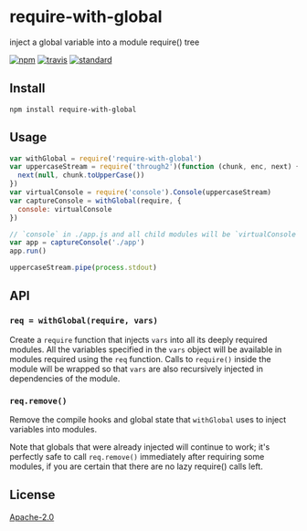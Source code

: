 # require-with-global

inject a global variable into a module require() tree

[![npm][npm-image]][npm-url]
[![travis][travis-image]][travis-url]
[![standard][standard-image]][standard-url]

[npm-image]: https://img.shields.io/npm/v/require-with-global.svg?style=flat-square
[npm-url]: https://www.npmjs.com/package/require-with-global
[travis-image]: https://img.shields.io/travis/goto-bus-stop/require-with-global.svg?style=flat-square
[travis-url]: https://travis-ci.org/goto-bus-stop/require-with-global
[standard-image]: https://img.shields.io/badge/code%20style-standard-brightgreen.svg?style=flat-square
[standard-url]: http://npm.im/standard

## Install

```
npm install require-with-global
```

## Usage

```js
var withGlobal = require('require-with-global')
var uppercaseStream = require('through2')(function (chunk, enc, next) {
  next(null, chunk.toUpperCase())
})
var virtualConsole = require('console').Console(uppercaseStream)
var captureConsole = withGlobal(require, {
  console: virtualConsole
})

// `console` in ./app.js and all child modules will be `virtualConsole`.
var app = captureConsole('./app')
app.run()

uppercaseStream.pipe(process.stdout)
```

## API

### `req = withGlobal(require, vars)`

Create a `require` function that injects `vars` into all its deeply required
modules. All the variables specified in the `vars` object will be available in
modules required using the `req` function. Calls to `require()` inside the
module will be wrapped so that `vars` are also recursively injected in
dependencies of the module.

### `req.remove()`

Remove the compile hooks and global state that `withGlobal` uses to inject
variables into modules.

Note that globals that were already injected will continue to work; it's
perfectly safe to call `req.remove()` immediately after requiring some modules,
if you are certain that there are no lazy require() calls left.

## License

[Apache-2.0](LICENSE.md)
